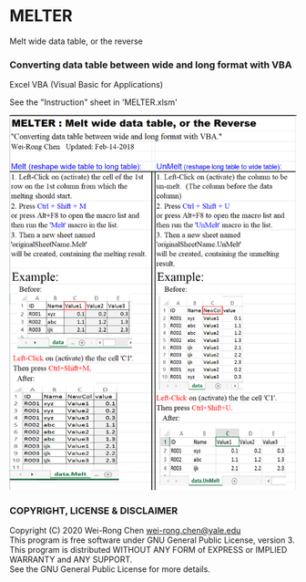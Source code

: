 # MELTER
Melt wide data table, or the reverse
### Converting data table between wide and long format with VBA
Excel VBA (Visual Basic for Applications)

See the "Instruction" sheet in 'MELTER.xlsm'

<p align="center"><img src="./MELTER.png" width="550"></p>


### COPYRIGHT, LICENSE & DISCLAIMER
Copyright (C) 2020 Wei-Rong Chen <wei-rong.chen@yale.edu>  
This program is free software under GNU General Public License, version 3.  
This program is distributed WITHOUT ANY FORM of EXPRESS or IMPLIED WARRANTY and ANY SUPPORT.    
See the GNU General Public License for more details.  

